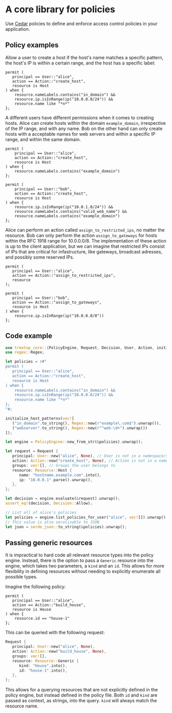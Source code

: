 # A core library for policies

Use [Cedar](https://docs.cedarpolicy.com) policies to define and enforce access control policies in your application.

## Policy examples

Allow a user to create a host if the host's name matches a specific pattern, the host's IP is within a certain range, and the host has a specific label:

```cedar
permit (
   principal == User::"alice",
   action == Action::"create_host",
   resource is Host
) when {
    resource.nameLabels.contains("in_domain") &&
    resource.ip.isInRange(ip("10.0.0.0/24")) &&
    resource.name like "*n*"
};
```

A different users have different permissions when it comes to creating hosts. Alice can create hosts within the domain `example_domain`,
irrespective of the IP range, and with any name. Bob on the other hand can only create hosts with a acceptable names for web servers and
within a specific IP range, and within the same domain.

```cedar
permit (
    principal == User::"alice",
    action == Action::"create_host",
    resource is Host
) when {
    resource.nameLabels.contains("example_domain")
};

permit (
    principal == User::"bob",
    action == Action::"create_host",
    resource is Host
) when {
    resource.ip.isInRange(ip("10.0.1.0/24")) &&
    resource.nameLabels.contains("valid_web_name") &&
    resource.nameLabels.contains("example_domain")
};
```

Alice can perform an action called `assign_to_restricted_ips`, no matter the resource. Bob can only perform the action `assign_to_gateways` for hosts
within the RFC 1918 range for 10.0.0.0/8. The implementation of these action is up to the client application, but we can imagine that restricted IPs
consist of IPs that are critical for infastructure, like gateways, broadcast adresses, and possibly some reserved IPs.

```cedar
permit (
   principal == User::"alice",
   action == Action::"assign_to_restricted_ips",
   resource
);

permit (
   principal == User::"bob",
   action == Action::"assign_to_gateways",
   resource is Host
) when {
    resource.ip.isInRange(ip("10.0.0.0/8"))
};
```

## Code example

```rust
use treetop_core::{PolicyEngine, Request, Decision, User, Action, initialize_host_patterns};
use regex::Regex;

let policies = r#"
permit (
   principal == User::"alice",
   action == Action::"create_host",
   resource is Host
) when {
    resource.nameLabels.contains("in_domain") &&
    resource.ip.isInRange(ip("10.0.0.0/24")) &&
    resource.name like "*n*"
};
"#;

initialize_host_patterns(vec![
   ("in_domain".to_string(), Regex::new(r"example\.com$").unwrap()),
   ("webserver".to_string(), Regex::new(r"^web-\d+").unwrap())
]);

let engine = PolicyEngine::new_from_str(&policies).unwrap();

let request = Request {
   principal: User::new("alice", None), // User is not in a namespace/scope
   action: Action::new("create_host", None), // Action is not in a namespace/scope
   groups: vec![], // Groups the user belongs to
   resource: Resource::Host {
      name: "hostname.example.com".into(),
      ip: "10.0.0.1".parse().unwrap(),
   },
};

let decision = engine.evaluate(&request).unwrap();
assert_eq!(decision, Decision::Allow);

// List all of alice's policies
let policies = engine.list_policies_for_user("alice", vec![]).unwrap();
// This value is also seralizable to JSON
let json = serde_json::to_string(&policies).unwrap();
```

## Passing generic resources

It is impractical to hard code all relevant resource types into the policy engine. Instead, there is the option to pass a `Generic` resource into the engine, which takes two parameters, a `kind` and an `id`. This allows for more flexibility in defining resources without needing to explicitly enumerate all possible types.

Imagine the following policy:

```cedar
permit (
   principal == User::"alice",
   action == Action::"build_house",
   resource is House
) when {
    resource.id == "house-1"
};
```

This can be queried with the following request:

```rust
Request {
   principal: User::new("alice", None),
   action: Action::new("build_house", None),
   groups: vec![], 
   resource: Resource::Generic {
      kind: "House".into(),
      id: "house-1".into(),
   },
};
```

This allows for a querying resources that are not explicitly defined in the policy engine, but instead defined in the policy file.
Both `id` and `kind` are passed as context, as strings, into the query. `kind` will always match the resource name.

